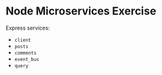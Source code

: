 # Node Microservices Exercise

Express services:

- `client`
- `posts`
- `comments`
- `event_bus`
- `query`
